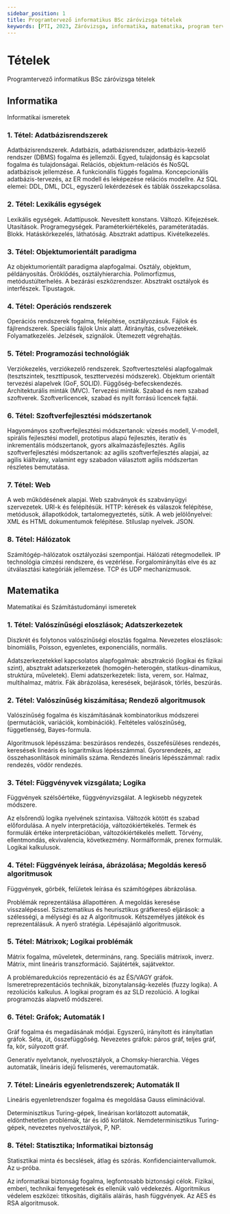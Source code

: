```yaml
---
sidebar_position: 1
title: Programtervező informatikus BSc záróvizsga tételek
keywords: [PTI, 2023, Záróvizsga, informatika, matematika, program tervező informatikus, jegyzet]
---
```


# Tételek

Programtervező informatikus BSc záróvizsga tételek

## Informatika

Informatikai ismeretek

### 1. Tétel: Adatbázisrendszerek

Adatbázisrendszerek. Adatbázis, adatbázisrendszer, adatbázis-kezelő rendszer (DBMS) fogalma és jellemzői. Egyed, tulajdonság és kapcsolat fogalma és tulajdonságai. Relációs, objektum-relációs és NoSQL adatbázisok jellemzése. A funkcionális függés fogalma. Koncepcionális adatbázis-tervezés, az ER modell és leképezése relációs modellre. Az SQL elemei: DDL, DML, DCL, egyszerű lekérdezések és táblák összekapcsolása.

### 2. Tétel: Lexikális egységek

Lexikális egységek. Adattípusok. Nevesített konstans. Változó. Kifejezések. Utasítások. Programegységek. Paraméterkiértékelés, paraméterátadás. Blokk. Hatáskörkezelés, láthatóság. Absztrakt adattípus. Kivételkezelés.

### 3. Tétel: Objektumorientált paradigma

Az objektumorientált paradigma alapfogalmai. Osztály, objektum, példányosítás. Öröklődés, osztályhierarchia. Polimorfizmus, metódustúlterhelés. A bezárási eszközrendszer. Absztrakt osztályok és interfészek. Típustagok.

### 4. Tétel: Operációs rendszerek

Operációs rendszerek fogalma, felépítése, osztályozásuk. Fájlok és fájlrendszerek. Speciális fájlok Unix alatt. Átirányítás, csővezetékek. Folyamatkezelés. Jelzések, szignálok. Ütemezett végrehajtás.

### 5. Tétel: Programozási technológiák

Verziókezelés, verziókezelő rendszerek. Szoftvertesztelési alapfogalmak (tesztszintek, teszttípusok, teszttervezési módszerek). Objektum orientált tervezési alapelvek (GoF, SOLID). Függőség-befecskendezés. Architekturális minták (MVC). Tervezési minták. Szabad és nem szabad szoftverek. Szoftverlicencek, szabad és nyílt forrású licencek fajtái.

### 6. Tétel: Szoftverfejlesztési módszertanok

Hagyományos szoftverfejlesztési módszertanok: vízesés modell, V-modell, spirális fejlesztési modell, prototípus alapú fejlesztés, iteratív és inkrementális módszertanok, gyors alkalmazásfejlesztés. Agilis szoftverfejlesztési módszertanok: az agilis szoftverfejlesztés alapjai, az agilis kiáltvány, valamint egy szabadon választott agilis módszertan részletes bemutatása.

### 7. Tétel: Web

A web működésének alapjai. Web szabványok és szabványügyi szervezetek. URI-k és felépítésük. HTTP: kérések és válaszok felépítése, metódusok, állapotkódok, tartalomegyeztetés, sütik. A web jelölőnyelvei: XML és HTML dokumentumok felépítése. Stíluslap nyelvek. JSON.

### 8. Tétel: Hálózatok

Számítógép-hálózatok osztályozási szempontjai. Hálózati rétegmodellek. IP technológia címzési rendszere, és vezérlése. Forgalomirányítás elve és az útválasztási kategóriák jellemzése. TCP és UDP mechanizmusok.

## Matematika

Matematikai és Számítástudományi ismeretek

### 1. Tétel: Valószínűségi eloszlások; Adatszerkezetek

Diszkrét és folytonos valószínűségi eloszlás fogalma. Nevezetes eloszlások: binomiális, Poisson, egyenletes, exponenciális, normális.

Adatszerkezetekkel kapcsolatos alapfogalmak: absztrakció (logikai és fizikai szint), absztrakt adatszerkezetek (homogén-heterogén, statikus-dinamikus, struktúra, műveletek). Elemi adatszerkezetek: lista, verem, sor. Halmaz, multihalmaz, mátrix. Fák ábrázolása, keresések, bejárások, törlés, beszúrás.

### 2. Tétel: Valószínűség kiszámítása; Rendező algoritmusok

Valószínűség fogalma és kiszámításának kombinatorikus módszerei (permutációk, variációk, kombinációk). Feltételes valószínűség, függetlenség, Bayes-formula.

Algoritmusok lépésszáma: beszúrásos rendezés, összefésüléses rendezés, keresések lineáris és logaritmikus lépésszámmal. Gyorsrendezés, az összehasonlítások minimális száma. Rendezés lineáris lépésszámmal: radix rendezés, vödör rendezés.

### 3. Tétel: Függvényvek vizsgálata; Logika

Függvények szélsőértéke, függvényvizsgálat. A legkisebb négyzetek módszere.

Az elsőrendű logika nyelvének szintaxisa. Változók kötött és szabad előfordulása. A nyelv interpretációja, változókiértékelés. Termek és formulák értéke interpretációban, változókiértékelés mellett. Törvény, ellentmondás, ekvivalencia, következmény. Normálformák, prenex formulák. Logikai kalkulusok.

### 4. Tétel: Függvények leírása, ábrázolása; Megoldás kereső algoritmusok

Függvények, görbék, felületek leírása és számítógépes ábrázolása.

Problémák reprezentálása állapottéren. A megoldás keresése visszalépéssel. Szisztematikus és heurisztikus gráfkereső eljárások: a szélességi, a mélységi és az A algoritmusok. Kétszemélyes játékok és reprezentálásuk. A nyerő stratégia. Lépésajánló algoritmusok.

### 5. Tétel: Mátrixok; Logikai problémák

Mátrix fogalma, műveletek, determináns, rang. Speciális mátrixok, inverz. Mátrix, mint lineáris transzformáció. Sajátérték, sajátvektor.

A problémaredukciós reprezentáció és az ÉS/VAGY gráfok. Ismeretreprezentációs technikák, bizonytalanság-kezelés (fuzzy logika). A rezolúciós kalkulus. A logikai program és az SLD rezolúció. A logikai programozás alapvető módszerei.

### 6. Tétel: Gráfok; Automaták I

Gráf fogalma és megadásának módjai. Egyszerű, irányított és irányítatlan gráfok. Séta, út, összefüggőség. Nevezetes gráfok: páros gráf, teljes gráf, fa, kör, súlyozott gráf.

Generatív nyelvtanok, nyelvosztályok, a Chomsky-hierarchia. Véges automaták, lineáris idejű felismerés, veremautomaták.

### 7. Tétel: Lineáris egyenletrendszerek; Automaták II

Lineáris egyenletrendszer fogalma és megoldása Gauss eliminációval.

Determinisztikus Turing-gépek, lineárisan korlátozott automaták, eldönthetetlen problémák, tár és idő korlátok. Nemdeterminisztikus Turing-gépek, nevezetes nyelvosztályok, P, NP.

### 8. Tétel: Statisztika; Informatikai biztonság

Statisztikai minta és becslések, átlag és szórás. Konfidenciaintervallumok. Az u-próba.

Az informatikai biztonság fogalma, legfontosabb biztonsági célok. Fizikai, emberi, technikai fenyegetések és ellenük való védekezés. Algoritmikus védelem eszközei: titkosítás, digitális aláírás, hash függvények. Az AES és RSA algoritmusok.
